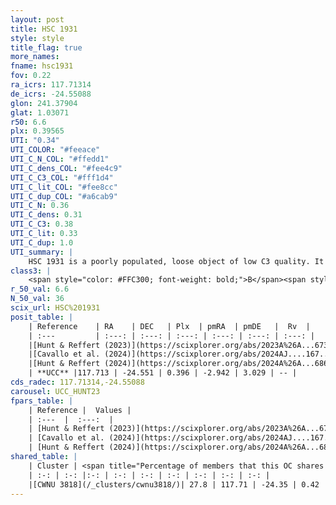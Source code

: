 ```yaml
---
layout: post
title: HSC 1931
style: style
title_flag: true
more_names: 
fname: hsc1931
fov: 0.22
ra_icrs: 117.71314
de_icrs: -24.55088
glon: 241.37904
glat: 1.03071
r50: 6.6
plx: 0.39565
UTI: "0.34"
UTI_COLOR: "#feeace"
UTI_C_N_COL: "#ffedd1"
UTI_C_dens_COL: "#fee4c9"
UTI_C_C3_COL: "#fff1d4"
UTI_C_lit_COL: "#fee8cc"
UTI_C_dup_COL: "#a6cab9"
UTI_C_N: 0.36
UTI_C_dens: 0.31
UTI_C_C3: 0.38
UTI_C_lit: 0.33
UTI_C_dup: 1.0
UTI_summary: |
    HSC 1931 is a poorly populated, loose object of low C3 quality. It was recently reported in the literature. This object shares a moderate percentage of members with a later reported entry.
class3: |
    <span style="color: #FFC300; font-weight: bold;">B</span><span style="color: red; font-weight: bold;">C</span>
r_50_val: 6.6
N_50_val: 36
scix_url: HSC%201931
posit_table: |
    | Reference    | RA    | DEC   | Plx  | pmRA  | pmDE   |  Rv  |
    | :---         | :---: | :---: | :---: | :---: | :---: | :---: |
    |[Hunt & Reffert (2023)](https://scixplorer.org/abs/2023A%26A...673A.114H) | 117.724 | -24.622 | 0.406 | -2.956 | 3.045 | -- |
    |[Cavallo et al. (2024)](https://scixplorer.org/abs/2024AJ....167...12C) | 117.706 | -24.429 | 0.404 | -- | -- | -- |
    |[Hunt & Reffert (2024)](https://scixplorer.org/abs/2024A%26A...686A..42H) | 117.724 | -24.622 | 0.406 | -2.956 | 3.045 | -- |
    | **UCC** |117.713 | -24.551 | 0.396 | -2.942 | 3.029 | -- | 
cds_radec: 117.71314,-24.55088
carousel: UCC_HUNT23
fpars_table: |
    | Reference |  Values |
    | :---  |  :---:  |
    | [Hunt & Reffert (2023)](https://scixplorer.org/abs/2023A%26A...673A.114H) | `AV50=1.307, diffAV50=1.966, MOD50=11.775, logAge50=8.072` |
    | [Cavallo et al. (2024)](https://scixplorer.org/abs/2024AJ....167...12C) | `AV50=1.17, dMod50=12.12, logAge50=8.32, [Fe/H]50=0.42` |
    | [Hunt & Reffert (2024)](https://scixplorer.org/abs/2024A%26A...686A..42H) | `MassJ=194.571` |
shared_table: |
    | Cluster | <span title="Percentage of members that this OC shares with the ones listed">%</span>   | RA   | DEC   | Plx   | pmRA  | pmDE  | Rv | UTI |
    | :-: | :-: |:-: | :-: | :-: | :-: | :-: | :-: | :-: |
    |[CWNU 3818](/_clusters/cwnu3818/)| 27.8 | 117.71 | -24.35 | 0.42 | -2.97 | 2.99 | 47.06 |0.06 |
---
```

